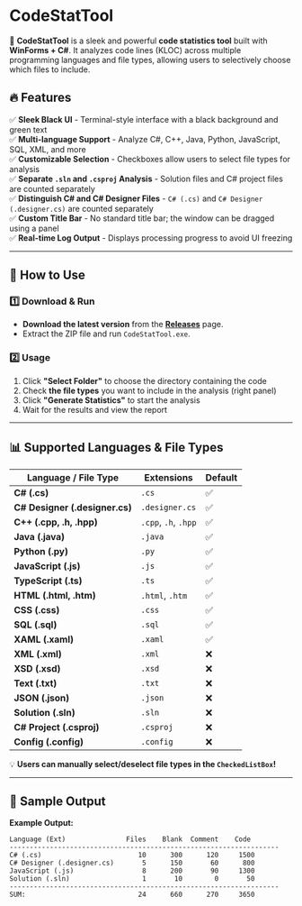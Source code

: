 # CodeStatTool

🚀 **CodeStatTool** is a sleek and powerful **code statistics tool** built with **WinForms + C#**. It analyzes code lines (KLOC) across multiple programming languages and file types, allowing users to selectively choose which files to include.

## 🔥 Features

✅ **Sleek Black UI** - Terminal-style interface with a black background and green text  
✅ **Multi-language Support** - Analyze C#, C++, Java, Python, JavaScript, SQL, XML, and more  
✅ **Customizable Selection** - Checkboxes allow users to select file types for analysis  
✅ **Separate `.sln` and `.csproj` Analysis** - Solution files and C# project files are counted separately  
✅ **Distinguish C# and C# Designer Files** - `C# (.cs)` and `C# Designer (.designer.cs)` are counted separately  
✅ **Custom Title Bar** - No standard title bar; the window can be dragged using a panel  
✅ **Real-time Log Output** - Displays processing progress to avoid UI freezing  

---

## 📌 How to Use

### 1️⃣ **Download & Run**

- **Download the latest version** from the **[Releases](https://github.com/YOUR_GITHUB/CodeStatTool/releases)** page.  
- Extract the ZIP file and run `CodeStatTool.exe`.  

### 2️⃣ **Usage**

1. Click **"Select Folder"** to choose the directory containing the code  
2. Check **the file types** you want to include in the analysis (right panel)  
3. Click **"Generate Statistics"** to start the analysis  
4. Wait for the results and view the report  

---

## 📊 Supported Languages & File Types

| Language / File Type           | Extensions           | Default |
| ------------------------------ | -------------------- | ------- |
| **C# (.cs)**                   | `.cs`                | ✅       |
| **C# Designer (.designer.cs)** | `.designer.cs`       | ✅       |
| **C++ (.cpp, .h, .hpp)**       | `.cpp`, `.h`, `.hpp` | ✅       |
| **Java (.java)**               | `.java`              | ✅       |
| **Python (.py)**               | `.py`                | ✅       |
| **JavaScript (.js)**           | `.js`                | ✅       |
| **TypeScript (.ts)**           | `.ts`                | ✅       |
| **HTML (.html, .htm)**         | `.html`, `.htm`      | ✅       |
| **CSS (.css)**                 | `.css`               | ✅       |
| **SQL (.sql)**                 | `.sql`               | ✅       |
| **XAML (.xaml)**               | `.xaml`              | ✅       |
| **XML (.xml)**                 | `.xml`               | ❌       |
| **XSD (.xsd)**                 | `.xsd`               | ❌       |
| **Text (.txt)**                | `.txt`               | ❌       |
| **JSON (.json)**               | `.json`              | ❌       |
| **Solution (.sln)**            | `.sln`               | ❌       |
| **C# Project (.csproj)**       | `.csproj`            | ❌       |
| **Config (.config)**           | `.config`            | ❌       |

💡 **Users can manually select/deselect file types in the `CheckedListBox`!**

---

## 📜 Sample Output

**Example Output:**

```plaintext
Language (Ext)               Files    Blank  Comment    Code
-------------------------------------------------------------------
C# (.cs)                        10      300      120     1500
C# Designer (.designer.cs)       5      150       60      800
JavaScript (.js)                 8      200       90     1300
Solution (.sln)                  1       10        0       50
-------------------------------------------------------------------
SUM:                            24      660      270     3650
```
